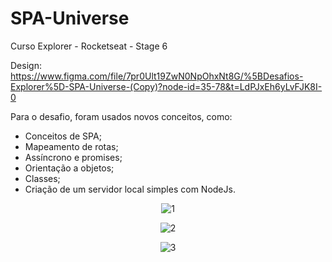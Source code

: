 # SPA-Universe
Curso Explorer - Rocketseat - Stage 6

Design: https://www.figma.com/file/7pr0Ult19ZwN0NpOhxNt8G/%5BDesafios-Explorer%5D-SPA-Universe-(Copy)?node-id=35-78&t=LdPJxEh6yLvFJK8I-0

Para o desafio, foram usados novos conceitos, como:
- Conceitos de SPA;
- Mapeamento de rotas;
- Assíncrono e promises;
- Orientação a objetos;
- Classes;
- Criação de um servidor local simples com NodeJs.

<div align="center">

![1](https://user-images.githubusercontent.com/54086293/231629076-dc782665-33d8-4857-9c7f-bfd4367f3d01.jpg)

![2](https://user-images.githubusercontent.com/54086293/231629101-e5e79399-c7ca-46db-92f1-95b9b7d552b3.jpg)

![3](https://user-images.githubusercontent.com/54086293/231629120-a8eafe37-ba2d-40c0-bd93-0251b53e8627.jpg)

</div>
